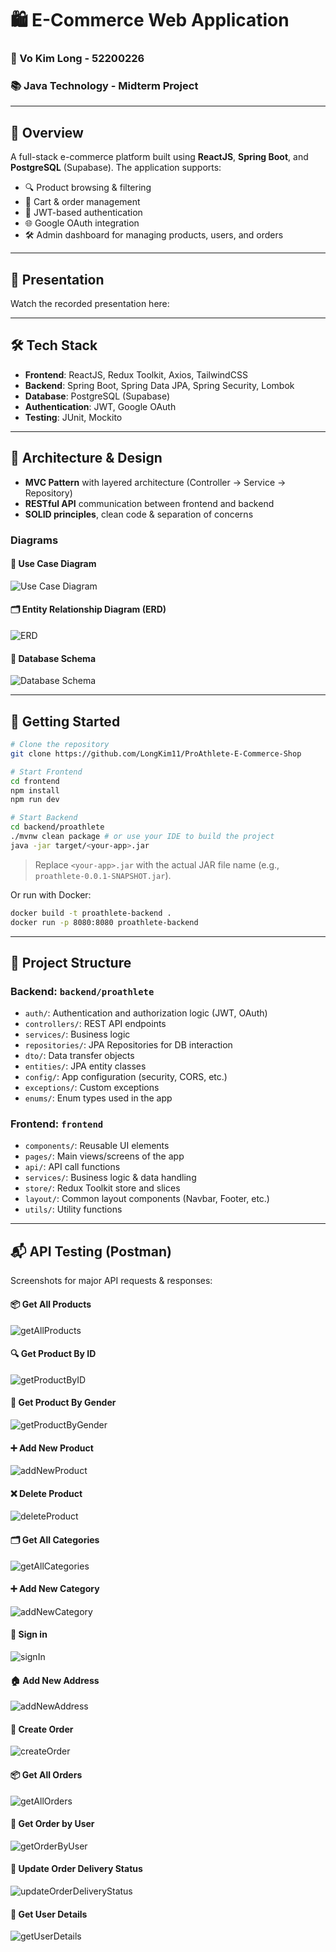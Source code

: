 # 🛍️ E-Commerce Web Application

### 👤 Vo Kim Long - 52200226

### 📚 Java Technology - Midterm Project

---

## 📌 Overview

A full-stack e-commerce platform built using **ReactJS**, **Spring Boot**, and **PostgreSQL** (Supabase). The application supports:

- 🔍 Product browsing & filtering
- 🛒 Cart & order management
- 🔐 JWT-based authentication
- 🌐 Google OAuth integration
- 🛠 Admin dashboard for managing products, users, and orders

---

## 🎥 Presentation

Watch the recorded presentation here:

---

## 🛠 Tech Stack

- **Frontend**: ReactJS, Redux Toolkit, Axios, TailwindCSS
- **Backend**: Spring Boot, Spring Data JPA, Spring Security, Lombok
- **Database**: PostgreSQL (Supabase)
- **Authentication**: JWT, Google OAuth
- **Testing**: JUnit, Mockito

---

## 📐 Architecture & Design

- **MVC Pattern** with layered architecture (Controller → Service → Repository)
- **RESTful API** communication between frontend and backend
- **SOLID principles**, clean code & separation of concerns

### Diagrams

#### 🧩 Use Case Diagram

![Use Case Diagram](snapshot/MainUseCase.jpg)

#### 🗂 Entity Relationship Diagram (ERD)

![ERD](snapshot/ERD.jpg)

#### 🧱 Database Schema

![Database Schema](snapshot/DBSchema.jpg)

---

## 🚀 Getting Started

```bash
# Clone the repository
git clone https://github.com/LongKim11/ProAthlete-E-Commerce-Shop

# Start Frontend
cd frontend
npm install
npm run dev

# Start Backend
cd backend/proathlete
./mvnw clean package # or use your IDE to build the project
java -jar target/<your-app>.jar
```

> Replace `<your-app>.jar` with the actual JAR file name (e.g., `proathlete-0.0.1-SNAPSHOT.jar`).

Or run with Docker:

```bash
docker build -t proathlete-backend .
docker run -p 8080:8080 proathlete-backend
```

---

## 📂 Project Structure

### Backend: `backend/proathlete`

- `auth/`: Authentication and authorization logic (JWT, OAuth)
- `controllers/`: REST API endpoints
- `services/`: Business logic
- `repositories/`: JPA Repositories for DB interaction
- `dto/`: Data transfer objects
- `entities/`: JPA entity classes
- `config/`: App configuration (security, CORS, etc.)
- `exceptions/`: Custom exceptions
- `enums/`: Enum types used in the app

### Frontend: `frontend`

- `components/`: Reusable UI elements
- `pages/`: Main views/screens of the app
- `api/`: API call functions
- `services/`: Business logic & data handling
- `store/`: Redux Toolkit store and slices
- `layout/`: Common layout components (Navbar, Footer, etc.)
- `utils/`: Utility functions

---

## 📬 API Testing (Postman)

Screenshots for major API requests & responses:

#### 📦 Get All Products

![getAllProducts](snapshot/getAllProducts.jpg)

#### 🔍 Get Product By ID

![getProductByID](snapshot/getProductByID.jpg)

#### 👕 Get Product By Gender

![getProductByGender](snapshot/getProductByGender.jpg)

#### ➕ Add New Product

![addNewProduct](snapshot/addNewProduct.jpg)

#### ❌ Delete Product

![deleteProduct](snapshot/deleteProduct.jpg)

#### 🗂 Get All Categories

![getAllCategories](snapshot/getAllCategories.jpg)

#### ➕ Add New Category

![addNewCategory](snapshot/addNewCategory.jpg)

#### 🔑 Sign in

![signIn](snapshot/login.jpg)

#### 🏠 Add New Address

![addNewAddress](snapshot/addNewAddress.jpg)

#### 🛒 Create Order

![createOrder](snapshot/createOrder.jpg)

#### 📦 Get All Orders

![getAllOrders](snapshot/getAllOrders.jpg)

#### 👤 Get Order by User

![getOrderByUser](snapshot/getOrderByUser.jpg)

#### 🚚 Update Order Delivery Status

![updateOrderDeliveryStatus](snapshot/updateOrderDeliveryStatus.jpg)

#### 👥 Get User Details

![getUserDetails](snapshot/getUserDetails.jpg)
